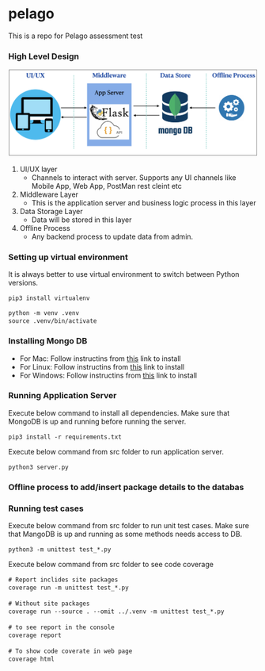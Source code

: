 # pelago

This is a repo for Pelago assessment test

### High Level Design

![](images/High-Level-Design.png)

1. UI/UX layer
   - Channels to interact with server. Supports any UI channels like Mobile App, Web App, PostMan rest cleint etc
2. Middleware Layer
   - This is the application server and business logic process in this layer
3. Data Storage Layer
   - Data will be stored in this layer
4. Offline Process
   - Any backend process to update data from admin.

### Setting up virtual environment

It is always better to use virtual environment to switch between Python versions.

```
pip3 install virtualenv
```

```
python -m venv .venv
source .venv/bin/activate
```

### Installing Mongo DB

- For Mac: Follow instructins from [this](https://docs.mongodb.com/manual/tutorial/install-mongodb-on-os-x/) link to install
- For Linux: Follow instructins from [this](https://docs.mongodb.com/manual/administration/install-on-linux/) link to install
- For Windows: Follow instructins from [this](https://docs.mongodb.com/manual/tutorial/install-mongodb-on-windows/) link to install

### Running Application Server

Execute below command to install all dependencies. Make sure that MongoDB is up and running before running the server.

```
pip3 install -r requirements.txt
```

Execute below command from src folder to run application server.

```
python3 server.py
```

### Offline process to add/insert package details to the databas

### Running test cases

Execute below command from src folder to run unit test cases. Make sure that MangoDB is up and running as some methods needs access to DB.

```
python3 -m unittest test_*.py
```

Execute below command from src folder to see code coverage

```
# Report inclides site packages
coverage run -m unittest test_*.py

# Without site packages
coverage run --source . --omit ../.venv -m unittest test_*.py

# to see report in the console
coverage report

# To show code coverate in web page
coverage html
```
